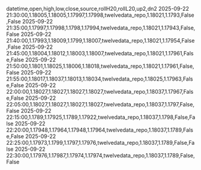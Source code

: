 datetime,open,high,low,close,source,rollH20,rollL20,up2,dn2
2025-09-22 21:30:00,1.18005,1.18005,1.17997,1.17998,twelvedata_repo,1.18021,1.1793,False,False
2025-09-22 21:35:00,1.17997,1.17998,1.1798,1.17994,twelvedata_repo,1.18021,1.17943,False,False
2025-09-22 21:40:00,1.17993,1.18009,1.1799,1.18007,twelvedata_repo,1.18021,1.17954,False,False
2025-09-22 21:45:00,1.18004,1.18012,1.18003,1.18007,twelvedata_repo,1.18021,1.17961,False,False
2025-09-22 21:50:00,1.1801,1.18025,1.18006,1.18018,twelvedata_repo,1.18021,1.17961,False,False
2025-09-22 21:55:00,1.18017,1.18037,1.18013,1.18034,twelvedata_repo,1.18025,1.17963,False,False
2025-09-22 22:00:00,1.18027,1.18027,1.18027,1.18027,twelvedata_repo,1.18037,1.17967,False,False
2025-09-22 22:05:00,1.18027,1.18027,1.18027,1.18027,twelvedata_repo,1.18037,1.1797,False,False
2025-09-22 22:15:00,1.1789,1.17925,1.1789,1.17922,twelvedata_repo,1.18037,1.1798,False,False
2025-09-22 22:20:00,1.17948,1.17964,1.17948,1.17964,twelvedata_repo,1.18037,1.1789,False,False
2025-09-22 22:25:00,1.17973,1.1799,1.1797,1.17976,twelvedata_repo,1.18037,1.1789,False,False
2025-09-22 22:30:00,1.17976,1.17987,1.17974,1.17974,twelvedata_repo,1.18037,1.1789,False,False
